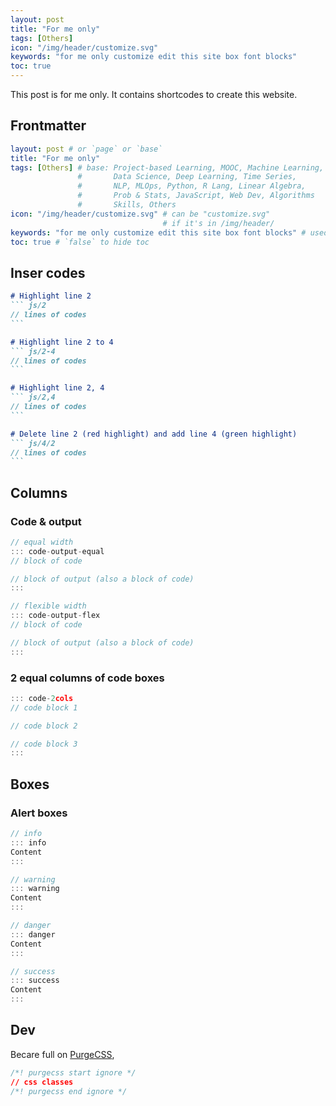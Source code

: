```yaml
---
layout: post
title: "For me only"
tags: [Others]
icon: "/img/header/customize.svg"
keywords: "for me only customize edit this site box font blocks"
toc: true
---
```


This post is for me only. It contains shortcodes to create this website.

## Frontmatter

``` yaml
layout: post # or `page` or `base`
title: "For me only"
tags: [Others] # base: Project-based Learning, MOOC, Machine Learning,
               #       Data Science, Deep Learning, Time Series,
               #       NLP, MLOps, Python, R Lang, Linear Algebra,
               #       Prob & Stats, JavaScript, Web Dev, Algorithms
               #       Skills, Others
icon: "/img/header/customize.svg" # can be "customize.svg"
                                  # if it's in /img/header/
keywords: "for me only customize edit this site box font blocks" # used for searching
toc: true # `false` to hide toc
```

## Inser codes

<div class="code-2cols">

~~~ markdown
# Highlight line 2
``` js/2
// lines of codes
```
~~~

~~~ markdown
# Highlight line 2 to 4
``` js/2-4
// lines of codes
```
~~~

~~~ markdown
# Highlight line 2, 4
``` js/2,4
// lines of codes
```
~~~
</div>

~~~ markdown
# Delete line 2 (red highlight) and add line 4 (green highlight)
``` js/4/2
// lines of codes
```
~~~

## Columns

### Code & output

<div class="code-2cols">

``` js
// equal width
::: code-output-equal
// block of code

// block of output (also a block of code)
:::
```

``` js
// flexible width
::: code-output-flex
// block of code

// block of output (also a block of code)
:::
```
</div>

### 2 equal columns of code boxes

``` js
::: code-2cols
// code block 1

// code block 2

// code block 3
:::
```

## Boxes

### Alert boxes

<div class="code-2cols">

``` js
// info
::: info
Content
:::
```

``` js
// warning
::: warning
Content
:::
```

``` js
// danger
::: danger
Content
:::
```

``` js
// success
::: success
Content
:::
```
</div>

## Dev

Becare full on [PurgeCSS](https://purgecss.com/),

``` css
/*! purgecss start ignore */
// css classes
/*! purgecss end ignore */
```